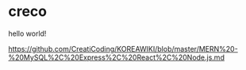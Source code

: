# creco

hello world!

https://github.com/CreatiCoding/KOREAWIKI/blob/master/MERN%20-%20MySQL%2C%20Express%2C%20React%2C%20Node.js.md

<script src="https://gist.github.com/nisrulz/11c0d63428b108f10c83.js"></script> 
